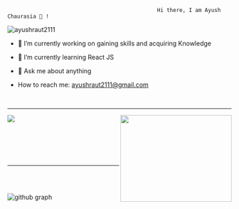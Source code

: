                                                    Hi there, I am Ayush Chaurasia 👋 !  
   <p align="left"><img src="https://komarev.com/ghpvc/?username=ayushraut2111" alt="ayushraut2111" /></p>

                                               

- 🔭 I’m currently working on gaining skills and acquiring Knowledge

- 🌱 I’m currently learning React JS

- 💬 Ask me about anything

- How to reach me: ayushraut2111@gmail.com

<br/>  
<hr>

<div>
<a href="https://newgithub-readme-stats.vercel.app/api?username=ayushraut2111&show_icons=true&count_private=true&theme=radical">
  <img  align="left" src="https://newgithub-readme-stats.vercel.app/api?username=ayushraut2111&show_icons=true&count_private=true&theme=radical"  />
</a>

<a href="https://github-readme-stats.vercel.app/api/top-langs/?username=ayushraut2111&hide=php&theme=radical">
  <img align="right" src="https://github-readme-stats.vercel.app/api/top-langs/?username=ayushraut2111&hide=jupyter Notebook,php&theme=radical" height="195" width="250" />
  

</a>
</div>


<br/><br/>
<br/><br/>

 <br/>
 <hr>

<br/>

<br/>

![github graph](https://activity-graph.herokuapp.com/graph?username=ayushraut2111&theme=react-dark)

<br/>
<!--
**ayushraut2111/ayushraut2111** is a ✨ _special_ ✨ repository because its `README.md` (this file) appears on your GitHub profile.

Here are some ideas to get you started:

- 🔭 I’m currently working on ...
- 🌱 I’m currently learning ...
- 👯 I’m looking to collaborate on ...
- 🤔 I’m looking for help with ...
- 💬 Ask me about ...
- 📫 How to reach me: ...
- 😄 Pronouns: ...
- ⚡ Fun fact: ...
-->
